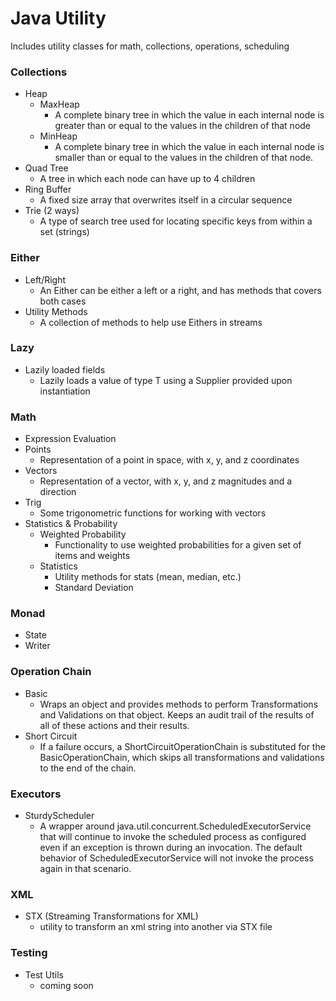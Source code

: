 # Java Utility

Includes utility classes for math, collections, operations, scheduling

### Collections
- Heap
  - MaxHeap
    - A complete binary tree in which the value in each internal node is greater than or equal to the values in the children of that node
  - MinHeap
    - A complete binary tree in which the value in each internal node is smaller than or equal to the values in the children of that node.
- Quad Tree
  - A tree in which each node can have up to 4 children
- Ring Buffer
  - A fixed size array that overwrites itself in a circular sequence
- Trie (2 ways)
  - A type of search tree used for locating specific keys from within a set (strings)


### Either
- Left/Right
  - An Either can be either a left or a right, and has methods that covers both cases
- Utility Methods
  - A collection of methods to help use Eithers in streams 


### Lazy
- Lazily loaded fields
  - Lazily loads a value of type T using a Supplier provided upon instantiation


### Math
- Expression Evaluation
- Points
  - Representation of a point in space, with x, y, and z coordinates
- Vectors
  - Representation of a vector, with x, y, and z magnitudes and a direction
- Trig
  - Some trigonometric functions for working with vectors
- Statistics & Probability
  - Weighted Probability
    - Functionality to use weighted probabilities for a given set of items and weights
  - Statistics
    - Utility methods for stats (mean, median, etc.)
    - Standard Deviation


### Monad
- State
- Writer


### Operation Chain
- Basic
  - Wraps an object and provides methods to perform Transformations and Validations on that object. Keeps an audit trail of the results of all of these actions and their results.
- Short Circuit
  - If a failure occurs, a ShortCircuitOperationChain is substituted for the BasicOperationChain, which skips all transformations and validations to the end of the chain.  


### Executors  
- SturdyScheduler  
  - A wrapper around java.util.concurrent.ScheduledExecutorService that will continue to invoke the scheduled process as configured even if an exception is thrown during an invocation. The default behavior of ScheduledExecutorService will not invoke the process again in that scenario. 

### XML  
- STX (Streaming Transformations for XML)
  - utility to transform an xml string into another via STX file

### Testing
- Test Utils
  - coming soon